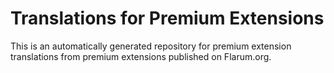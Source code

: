 # Translations for Premium Extensions

This is an automatically generated repository for premium extension translations from premium extensions published on Flarum.org.
